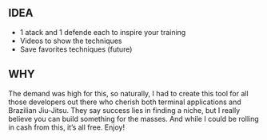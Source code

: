 ## IDEA

- 1 atack and 1 defende each to inspire your training
- Videos to show the techniques
- Save favorites techniques (future)

## WHY

The demand was high for this, so naturally, I had to create this tool for all those developers out there who cherish both terminal applications and Brazilian Jiu-Jitsu. They say success lies in finding a niche, but I really believe you can build something for the masses. And while I could be rolling in cash from this, it’s all free. Enjoy!
